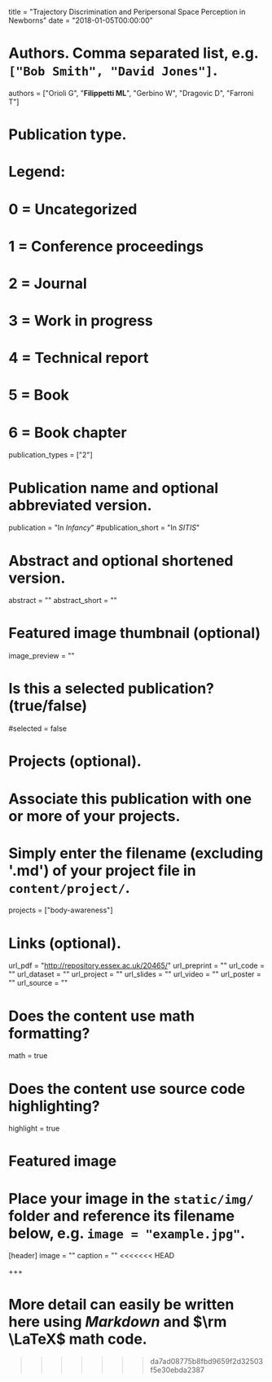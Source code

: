 
title = "Trajectory Discrimination and Peripersonal Space Perception in Newborns"
date = "2018-01-05T00:00:00"

# Authors. Comma separated list, e.g. `["Bob Smith", "David Jones"]`.
authors = ["Orioli G", "**Filippetti ML**", "Gerbino W", "Dragovic D", "Farroni T"]

# Publication type.
# Legend:
# 0 = Uncategorized
# 1 = Conference proceedings
# 2 = Journal
# 3 = Work in progress
# 4 = Technical report
# 5 = Book
# 6 = Book chapter
publication_types = ["2"]

# Publication name and optional abbreviated version.
publication = "In *Infancy*"
#publication_short = "In *SITIS*"

# Abstract and optional shortened version.
abstract = ""
abstract_short = ""

# Featured image thumbnail (optional)
image_preview = ""

# Is this a selected publication? (true/false)
#selected = false

# Projects (optional).
#   Associate this publication with one or more of your projects.
#   Simply enter the filename (excluding '.md') of your project file in `content/project/`.
projects = ["body-awareness"]

# Links (optional).
url_pdf = "http://repository.essex.ac.uk/20465/"
url_preprint = ""
url_code = ""
url_dataset = ""
url_project = ""
url_slides = ""
url_video = ""
url_poster = ""
url_source = ""

# Does the content use math formatting?
math = true

# Does the content use source code highlighting?
highlight = true

# Featured image
# Place your image in the `static/img/` folder and reference its filename below, e.g. `image = "example.jpg"`.
[header]
image = ""
caption = ""
<<<<<<< HEAD

+++

More detail can easily be written here using *Markdown* and $\rm \LaTeX$ math code.
=======
>>>>>>> da7ad08775b8fbd9659f2d32503f5e30ebda2387
